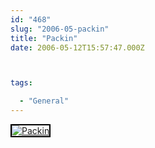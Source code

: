 ```yaml
---
id: "468"
slug: "2006-05-packin"
title: "Packin"
date: 2006-05-12T15:57:47.000Z



tags:

  - "General"
---
```

<div class="sqs-html-content">
  <div style="float: left; margin-right: 10px; margin-bottom: 10px;"> <a href="http://www.flickr.com/photos/mclazarus/145218360/" title="Packin"><img src="http://static.flickr.com/46/145218360_9c47636078_m.jpg" alt="Packin" style="border: solid 2px #000000;" /></a>
</div>
<p><br clear="all" /></p>
</div>
